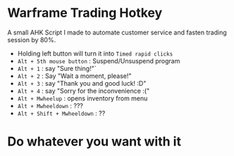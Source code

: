 # Warframe Trading Hotkey
A small AHK Script I made to automate customer service and fasten trading session by 80%.
- Holding left button will turn it into `Timed rapid clicks`
- `Alt + 5th mouse button` : Suspend/Unsuspend program
- `Alt + 1` : say "Sure thing!"`
- `Alt + 2` : Say "Wait a moment, please!"
- `Alt + 3` : say "Thank you and good luck! :D"
- `Alt + 4` : say "Sorry for the inconvenience :("
- `Alt + Mwheelup` : opens inventory from menu
- `Alt + Mwheeldown` : ???
- `Alt + Shift + Mwheeldown` : ??


# Do whatever you want with it
